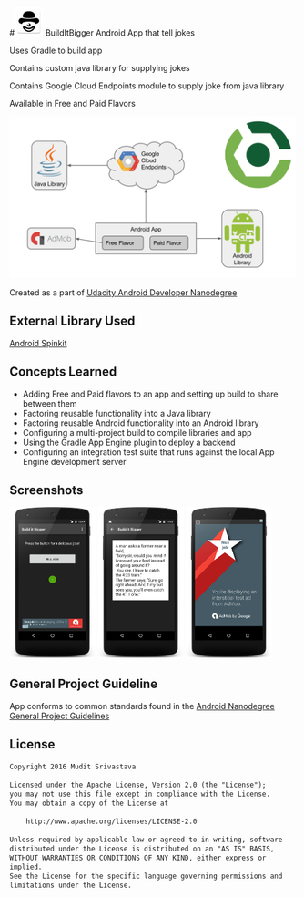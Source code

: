 #<img width="10%" src="https://github.com/MuditSri-2908/BuildItBigger/blob/master/FinalProject/app/src/main/res/mipmap-xxhdpi/ic_launcher.png"/>   BuildItBigger
Android App that tell jokes

Uses Gradle to build app

Contains custom java library for supplying jokes

Contains Google Cloud Endpoints module to supply joke from java library 

Available in Free and Paid Flavors

<img src="https://github.com/MuditSri-2908/BuildItBigger/blob/master/FinalProject/images/builditbigger.png"/>

Created as a part of [Udacity Android Developer Nanodegree](https://www.udacity.com/course/android-developer-nanodegree-by-google--nd801)

## External Library Used
[Android Spinkit](https://github.com/ybq/Android-SpinKit)

## Concepts Learned
- Adding Free and Paid flavors to an app and setting up build to share between them
- Factoring reusable functionality into a Java library
- Factoring reusable Android functionality into an Android library
- Configuring a multi-project build to compile libraries and app
- Using the Gradle App Engine plugin to deploy a backend
- Configuring an integration test suite that runs against the local App Engine development server

 ## Screenshots
<img width="30%" src="https://github.com/MuditSri-2908/BuildItBigger/blob/master/Screenshots/device-2016-09-06-010002.png"/>
<img width="30%" src="https://github.com/MuditSri-2908/BuildItBigger/blob/master/Screenshots/device-2016-09-06-003759.png"/>
<img width="30%" src="https://github.com/MuditSri-2908/BuildItBigger/blob/master/Screenshots/device-2016-09-06-003653.png"/>

## General Project Guideline
App conforms to common standards found in the [Android Nanodegree General Project Guidelines](http://udacity.github.io/android-nanodegree-guidelines/core.html)

## License

```
Copyright 2016 Mudit Srivastava

Licensed under the Apache License, Version 2.0 (the "License");
you may not use this file except in compliance with the License.
You may obtain a copy of the License at

    http://www.apache.org/licenses/LICENSE-2.0

Unless required by applicable law or agreed to in writing, software
distributed under the License is distributed on an "AS IS" BASIS,
WITHOUT WARRANTIES OR CONDITIONS OF ANY KIND, either express or implied.
See the License for the specific language governing permissions and
limitations under the License.
```

